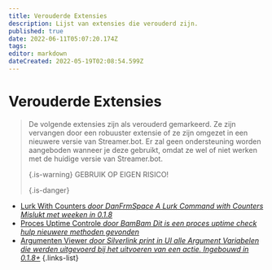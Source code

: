```yaml
---
title: Verouderde Extensies
description: Lijst van extensies die verouderd zijn.
published: true
date: 2022-06-11T05:07:20.174Z
tags:
editor: markdown
dateCreated: 2022-05-19T02:08:54.599Z
---
```


# Verouderde Extensies
> De volgende extensies zijn als verouderd gemarkeerd.  Ze zijn vervangen door een robuuster extensie of ze zijn omgezet in een nieuwere versie van Streamer.bot. Er zal geen ondersteuning worden aangeboden wanneer je deze gebruikt, omdat ze wel of niet werken met de huidige versie van Streamer.bot. 
> 
> {.is-warning}
> GEBRUIK OP EIGEN RISICO! 
> 
> {.is-danger}

* [Lurk With Counters *door DanFrmSpace* *A Lurk Command with Counters* *Mislukt met weeken in 0.1.8*](/depreciated/lurk-command-with-counters)
* [Proces Uptime Controle *door BamBam* *Dit is een proces uptime check hulp* *nieuwere methoden gevonden*](/depreciated/process-uptime-checking)
* [Argumenten Viewer *door Silverlink* *print in UI alle Argument Variabelen die werden uitgevoerd bij het uitvoeren van een actie.* *Ingebouwd in 0.1.8+*](/depreciated/arguments-viewer)
{.links-list}
